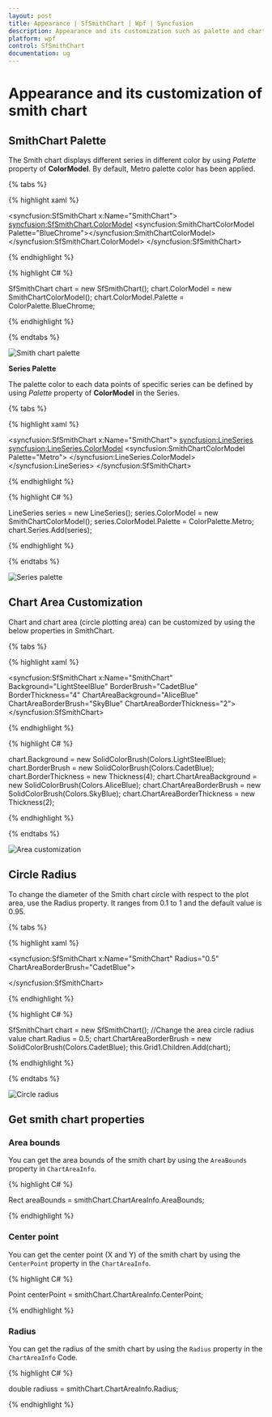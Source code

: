 ```yaml
---
layout: post
title: Appearance | SfSmithChart | Wpf | Syncfusion
description: Appearance and its customization such as palette and chart area properties of syncfusion smith chart control.
platform: wpf
control: SfSmithChart
documentation: ug
---
```


# Appearance and its customization of smith chart

## SmithChart Palette

The Smith chart displays different series in different color by using *Palette* property of **ColorModel**. By default, Metro palette color has been applied.

{% tabs %}

{% highlight xaml %}

<syncfusion:SfSmithChart x:Name="SmithChart">
            <syncfusion:SfSmithChart.ColorModel>
                <syncfusion:SmithChartColorModel Palette="BlueChrome"></syncfusion:SmithChartColorModel>
            </syncfusion:SfSmithChart.ColorModel>
 </syncfusion:SfSmithChart>

{% endhighlight %}

{% highlight C# %} 

SfSmithChart chart = new SfSmithChart();
chart.ColorModel = new SmithChartColorModel();
chart.ColorModel.Palette = ColorPalette.BlueChrome;

{% endhighlight %}
    
{% endtabs %}

![Smith chart palette](Appearance_images/Appearance_img1.png)

**Series Palette**

The palette color to each data points of specific series can be defined by using *Palette* property of **ColorModel** in the Series.

{% tabs %}

{% highlight xaml %}

<syncfusion:SfSmithChart x:Name="SmithChart">
   <syncfusion:LineSeries>
       <syncfusion:LineSeries.ColorModel>
           <syncfusion:SmithChartColorModel Palette="Metro">
       </syncfusion:LineSeries.ColorModel>
   </syncfusion:LineSeries>
 </syncfusion:SfSmithChart>

{% endhighlight %}

{% highlight C# %} 

LineSeries series = new LineSeries(); 
series.ColorModel = new SmithChartColorModel();
series.ColorModel.Palette = ColorPalette.Metro;
chart.Series.Add(series);

{% endhighlight %}
    
{% endtabs %}

![Series palette](Appearance_images/Appearance_img2.png)

## Chart Area Customization

Chart and chart area (circle plotting area) can be customized by using the below properties in SmithChart.

{% tabs %}

{% highlight xaml %}

<syncfusion:SfSmithChart x:Name="SmithChart" Background="LightSteelBlue" BorderBrush="CadetBlue" BorderThickness="4"
                          ChartAreaBackground="AliceBlue" ChartAreaBorderBrush="SkyBlue" ChartAreaBorderThickness="2"> 
 </syncfusion:SfSmithChart>

{% endhighlight %}

{% highlight C# %} 

chart.Background = new SolidColorBrush(Colors.LightSteelBlue);
chart.BorderBrush = new SolidColorBrush(Colors.CadetBlue);
chart.BorderThickness = new Thickness(4);
chart.ChartAreaBackground = new SolidColorBrush(Colors.AliceBlue);
chart.ChartAreaBorderBrush = new SolidColorBrush(Colors.SkyBlue);
chart.ChartAreaBorderThickness = new Thickness(2);

{% endhighlight %}
    
{% endtabs %}

![Area customization](Appearance_images/Appearance_img3.png)

## Circle Radius

To change the diameter of the Smith chart circle with respect to the plot area, use the Radius property. It ranges from 0.1 to 1 and the default value is 0.95.

{% tabs %}

{% highlight xaml %}

<syncfusion:SfSmithChart x:Name="SmithChart" Radius="0.5" ChartAreaBorderBrush="CadetBlue">
 
</syncfusion:SfSmithChart>

{% endhighlight %}

{% highlight C# %} 

SfSmithChart chart = new SfSmithChart();
//Change the area circle radius value
chart.Radius = 0.5;
chart.ChartAreaBorderBrush = new SolidColorBrush(Colors.CadetBlue);
this.Grid1.Children.Add(chart);

{% endhighlight %}
    
{% endtabs %}

![Circle radius](Appearance_images/Appearance_img4.png)

## Get smith chart properties

### Area bounds

You can get the area bounds of the smith chart by using the `AreaBounds` property in `ChartAreaInfo`.

{% highlight C# %}

Rect areaBounds = smithChart.ChartAreaInfo.AreaBounds;

{% endhighlight %}

### Center point

You can get the center point (X and Y) of the smith chart by using the `CenterPoint` property in the `ChartAreaInfo`.

{% highlight C# %}

Point centerPoint = smithChart.ChartAreaInfo.CenterPoint;

{% endhighlight %}

### Radius

You can get the radius of the smith chart by using the `Radius` property in the `ChartAreaInfo`
Code.

{% highlight C# %}

double radiuss = smithChart.ChartAreaInfo.Radius;

{% endhighlight %}
